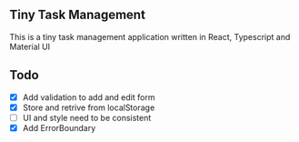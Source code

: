 ## Tiny Task Management
This is a tiny task management application written in React, Typescript and Material UI

## Todo
- [x] Add validation to add and edit form
- [x] Store and retrive from localStorage
- [ ] UI and style need to be consistent
- [x] Add ErrorBoundary
